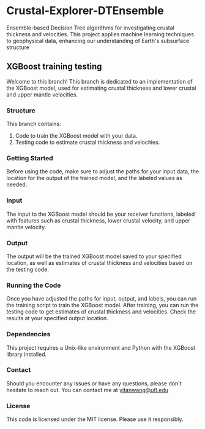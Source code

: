 # Crustal-Explorer-DTEnsemble
Ensemble-based Decision Tree algorithms for investigating crustal thickness and velocities. This project applies machine learning techniques to geophysical data, enhancing our understanding of Earth's subsurface structure

## XGBoost training testing

Welcome to this branch! This branch is dedicated to an implementation of the XGBoost model, used for estimating crustal thickness and lower crustal and upper mantle velocities.

### Structure

This branch contains:

1. Code to train the XGBoost model with your data.  
2. Testing code to estimate crustal thickness and velocities.  

### Getting Started

Before using the code, make sure to adjust the paths for your input data, the location for the output of the trained model, and the labeled values as needed.

### Input

The input to the XGBoost model should be your receiver functions, labeled with features such as crustal thickness, lower crustal velocity, and upper mantle velocity.

### Output

The output will be the trained XGBoost model saved to your specified location, as well as estimates of crustal thickness and velocities based on the testing code.

### Running the Code

Once you have adjusted the paths for input, output, and labels, you can run the training script to train the XGBoost model. After training, you can run the testing code to get estimates of crustal thickness and velocities. Check the results at your specified output location.

### Dependencies

This project requires a Unix-like environment and Python with the XGBoost library installed.

### Contact

Should you encounter any issues or have any questions, please don't hesitate to reach out. You can contact me at yitanwang@ufl.edu

### License

This code is licensed under the MIT license. Please use it responsibly.
